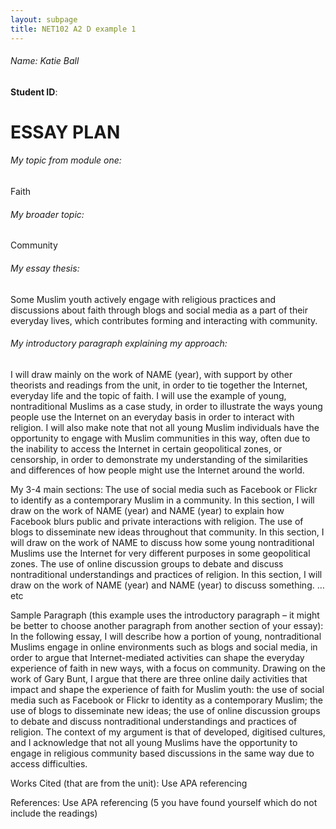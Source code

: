 ```yaml
---
layout: subpage
title: NET102 A2 D example 1
---
```


###### Name: Katie Ball
**Student ID**:

# ESSAY PLAN

###### My topic from module one:
Faith

###### My broader topic:
Community

###### My essay thesis:
Some Muslim youth actively engage with religious practices and discussions about faith through blogs and social media as a part of their everyday lives, which contributes forming and interacting with community. 

###### My introductory paragraph explaining my approach:
I will draw mainly on the work of NAME (year), with support by other theorists and readings from the unit, in order to tie together the Internet, everyday life and the topic of faith. I will use the example of young, nontraditional Muslims as a case study, in order to illustrate the ways young people use the Internet on an everyday basis in order to interact with religion. I will also make note that not all young Muslim individuals have the opportunity to engage with Muslim communities in this way, often due to the inability to access the Internet in certain geopolitical zones, or censorship, in order to demonstrate my understanding of the similarities and differences of how people might use the Internet around the world. 

My 3-4 main sections:
The use of social media such as Facebook or Flickr to identify as a contemporary Muslim in a community. In this section, I will draw on the work of NAME (year) and NAME (year) to explain how Facebook blurs public and private interactions with religion.
The use of blogs to disseminate new ideas throughout that community.  In this section, I will draw on the work of NAME to discuss how some young nontraditional Muslims use the Internet for very different purposes in some geopolitical zones.
The use of online discussion groups to debate and discuss nontraditional understandings and practices of religion. In this section, I will draw on the work of NAME (year) and NAME (year) to discuss something. 
… etc 

Sample Paragraph (this example uses the introductory paragraph – it might be better to choose another paragraph from another section of your essay):
In the following essay, I will describe how a portion of young, nontraditional Muslims engage in online environments such as blogs and social media, in order to argue that Internet-mediated activities can shape the everyday experience of faith in new ways, with a focus on community.  Drawing on the work of Gary Bunt, I argue that there are three online daily activities that impact and shape the experience of faith for Muslim youth: the use of social media such as Facebook or Flickr to identity as a contemporary Muslim; the use of blogs to disseminate new ideas; the use of online discussion groups to debate and discuss nontraditional understandings and practices of religion. The context of my argument is that of developed, digitised cultures, and I acknowledge that not all young Muslims have the opportunity to engage in religious community based discussions in the same way due to access difficulties. 

Works Cited (that are from the unit): 
Use APA referencing


References:
Use APA referencing
 (5 you have found yourself which do not include the readings)
